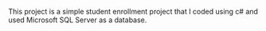 This project is a simple student enrollment project that I coded using c# and used Microsoft SQL Server as a database.
